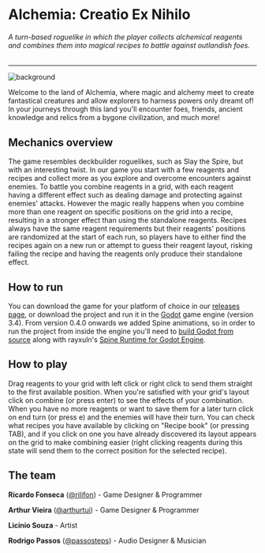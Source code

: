 # Alchemia: Creatio Ex Nihilo

###### A turn-based roguelike in which the player collects alchemical reagents and combines them into magical recipes to battle against outlandish foes.
<hr>

![background](https://user-images.githubusercontent.com/3944304/136468775-28ce327c-be15-47d6-aa25-5d0a3e864320.png)

Welcome to the land of Alchemia, where magic and alchemy meet to create fantastical creatures and allow explorers to harness powers only dreamt of! In your journeys through this land you'll encounter foes, friends, ancient knowledge and relics from a bygone civilization, and much more!

## Mechanics overview

The game resembles deckbuilder roguelikes, such as Slay the Spire, but with an interesting twist. In our game you start with a few reagents and recipes and collect more as you explore and overcome encounters against enemies. To battle you combine reagents in a grid, with each reagent having a different effect such as dealing damage and protecting against enemies' attacks. However the magic really happens when you combine more than one reagent on specific positions on the grid into a recipe, resulting in a stronger effect than using the standalone reagents. Recipes always have the same reagent requirements but their reagents' positions are randomized at the start of each run, so players have to either find the recipes again on a new run or attempt to guess their reagent layout, risking failing the recipe and having the reagents only produce their standalone effect.

## How to run

You can download the game for your platform of choice in our [releases page](https://github.com/Space-Paca/alchemy-game/releases), or download the project and run it in the [Godot](https://godotengine.org/download) game engine (version 3.4). From version 0.4.0 onwards we added Spine animations, so in order to run the project from inside the engine you'll need to [build Godot from source](https://docs.godotengine.org/en/stable/development/compiling/index.html) along with rayxuln's [Spine Runtime for Godot Engine](https://github.com/rayxuln/spine-runtime-for-godot).

## How to play

Drag reagents to your grid with left click or right click to send them straight to the first available position. When you're satisfied with your grid's layout click on combine (or press enter) to see the effects of your combination. When you have no more reagents or want to save them for a later turn click on end turn (or press e) and the enemies will have their turn. You can check what recipes you have available by clicking on "Recipe book" (or pressing TAB), and if you click on one you have already discovered its layout appears on the grid to make combining easier (right clicking reagents during this state will send them to the correct position for the selected recipe).

## The team

**Ricardo Fonseca** ([@rilifon](https://github.com/rilifon)) - Game Designer & Programmer

**Arthur Vieira** ([@arthurtui](https://github.com/arthurtui)) - Game Designer & Programmer

**Licinio Souza** - Artist

**Rodrigo Passos** ([@passosteps](https://github.com/passosteps)) - Audio Designer & Musician
